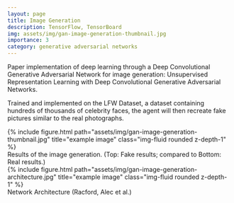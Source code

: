 ```yaml
---
layout: page
title: Image Generation
description: TensorFlow, TensorBoard
img: assets/img/gan-image-generation-thumbnail.jpg
importance: 3
category: generative adversarial networks
---
```


Paper implementation of deep learning through a Deep Convolutional Generative Adversarial Network for image generation: Unsupervised Representation Learning with Deep Convolutional Generative Adversarial Networks. 

Trained and implemented on the LFW Dataset, a dataset containing hundreds of thousands of celebrity faces, the agent will then recreate fake pictures similar to the real photographs.

<div class="row justify-content-sm-center">
    <div class="col-sm mt-3 mt-md-0">
        {% include figure.html path="assets/img/gan-image-generation-thumbnail.jpg" title="example image" class="img-fluid rounded z-depth-1" %}
    </div>
</div>
<div class="caption">
    Results of the image generation. (Top: Fake results; compared to Bottom: Real results.)
</div>

<div class="row justify-content-sm-center">
    <div class="col-sm mt-3 mt-md-0">
        {% include figure.html path="assets/img/gan-image-generation-architecture.jpg" title="example image" class="img-fluid rounded z-depth-1" %}
    </div>
</div>
<div class="caption">
    Network Architecture (Racford, Alec et al.)
</div>
